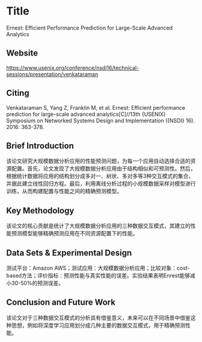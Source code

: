 # Title

<!-- 此部分是论文标题及其引用格式，建议使用latex格式 -->
Ernest: Efficient Performance Prediction for Large-Scale Advanced Analytics

## Website

https://www.usenix.org/conference/nsdi16/technical-sessions/presentation/venkataraman

## Citing

Venkataraman S, Yang Z, Franklin M, et al. Ernest: Efficient performance prediction for large-scale advanced analytics[C]//13th {USENIX} Symposium on Networked Systems Design and Implementation ({NSDI} 16). 2016: 363-378.

## Brief Introduction

<!-- 通过三五句话描述这篇文章，包括 1. 论文的应用场景；2. 论文克服已有方法的局限性；3. 论文主要的技术手段； 4. 论文的预期结果 -->
该论文研究大规模数据分析应用的性能预测问题，为每一个应用自动选择合适的资源配置。首先，论文发现了大规模数据分析应用由于结构相似和可预测性。然后，根据统计数据将应用的结构划分成多对一、树状、多对多等3种交互模式的集合，并据此建立线性回归方程。最后，利用离线分析过程的小规模数据采样对模型进行训练，从而构建配置与性能之间的精确预测模型。

## Key Methodology

<!-- 分点写，论述论文中主要技术手段的实施过程 -->
该论文的核心贡献是统计了大规模数据分析应用的三种数据交互模式，其建立的性能预测模型能够精确预测应用在不同资源配置下的性能。


## Data Sets & Experimental Design

<!-- 撰写实验环境的设置，实验的对象，实验的比较方面，以及实验的结果（不要列举数据，要概括谈） -->
测试平台：Amazon AWS；测试应用：大规模数据分析应用；比较对象：cost-based方法；评价指标：预测性能与真实性能的误差。实验结果表明Enrest能够减小30-50%的预测误差。


## Conclusion and Future Work

<!-- 作者或者阅读者对本文工作的总结，以及未来可能的改进方向 -->
该论文对于三种数据交互模式的分析具有借鉴意义，未来可以在不同场景中借鉴这种思想，例如将深度学习应用划分成几种主要的数据交互模式，用于精确预测性能。
